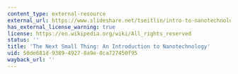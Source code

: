 ```yaml
---
content_type: external-resource
external_url: https://www.slideshare.net/tseitlin/intro-to-nanotechnology-merrill-lynch
has_external_license_warning: true
license: https://en.wikipedia.org/wiki/All_rights_reserved
status: ''
title: 'The Next Small Thing: An Introduction to Nanotechnology'
uid: 50de681d-9389-4927-8a9e-0ca727450f95
wayback_url: ''
---
```

